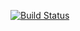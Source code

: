 [![Build Status](https://travis-ci.com/pwinning1991/golang_with_tests.svg?branch=master)](https://travis-ci.com/pwinning1991/golang_with_tests)
